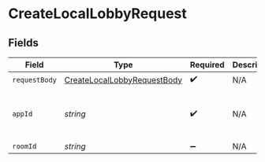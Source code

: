 # CreateLocalLobbyRequest


## Fields

| Field                                                                                 | Type                                                                                  | Required                                                                              | Description                                                                           | Example                                                                               |
| ------------------------------------------------------------------------------------- | ------------------------------------------------------------------------------------- | ------------------------------------------------------------------------------------- | ------------------------------------------------------------------------------------- | ------------------------------------------------------------------------------------- |
| `requestBody`                                                                         | [CreateLocalLobbyRequestBody](../../models/operations/createlocallobbyrequestbody.md) | :heavy_check_mark:                                                                    | N/A                                                                                   |                                                                                       |
| `appId`                                                                               | *string*                                                                              | :heavy_check_mark:                                                                    | N/A                                                                                   | app-af469a92-5b45-4565-b3c4-b79878de67d2                                              |
| `roomId`                                                                              | *string*                                                                              | :heavy_minus_sign:                                                                    | N/A                                                                                   | 2swovpy1fnunu                                                                         |